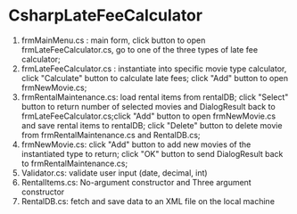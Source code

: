 # CsharpLateFeeCalculator
1. frmMainMenu.cs : main form, click button to open frmLateFeeCalculator.cs, go to one of the three types of late fee calculator;
2. frmLateFeeCalculator.cs : instantiate into specific movie type calculator, click "Calculate" button to calculate late fees; click "Add" button to open frmNewMovie.cs;
3. frmRentalMaintenance.cs: load rental items from rentalDB; click "Select" button to return number of selected movies and DialogResult back to frmLateFeeCalculator.cs;click "Add" button to open frmNewMovie.cs and save rental items to rentalDB; click "Delete" button to delete movie from frmRentalMaintenance.cs and RentalDB.cs;
4. frmNewMovie.cs: click "Add" button to add new movies of the instantiated type to return; click "OK" button to send DialogResult back to frmRentalMaintenance.cs;
5. Validator.cs: validate user input (date, decimal, int)
6. RentalItems.cs: No-argument constructor and Three argument constructor
7. RentalDB.cs: fetch and save data to an XML file on the local machine
